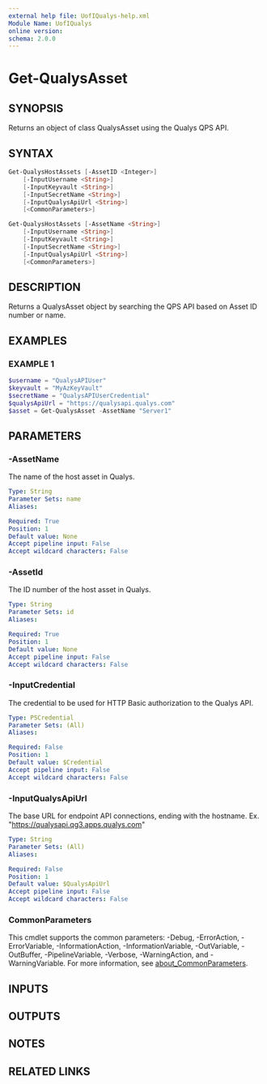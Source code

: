```yaml
---
external help file: UofIQualys-help.xml
Module Name: UofIQualys
online version:
schema: 2.0.0
---
```


# Get-QualysAsset

## SYNOPSIS

Returns an object of class QualysAsset using the Qualys QPS API.

## SYNTAX

```powershell
Get-QualysHostAssets [-AssetID <Integer>]
    [-InputUsername <String>]
    [-InputKeyvault <String>]
    [-InputSecretName <String>]
    [-InputQualysApiUrl <String>]
    [<CommonParameters>]
```

```powershell
Get-QualysHostAssets [-AssetName <String>]
    [-InputUsername <String>]
    [-InputKeyvault <String>]
    [-InputSecretName <String>]
    [-InputQualysApiUrl <String>]
    [<CommonParameters>]
```

## DESCRIPTION

Returns a QualysAsset object by searching the QPS API based on Asset ID number or name.

## EXAMPLES

### EXAMPLE 1

```powershell
$username = "QualysAPIUser"
$keyvault = "MyAzKeyVault"
$secretName = "QualysAPIUserCredential"
$qualysApiUrl = "https://qualysapi.qualys.com"
$asset = Get-QualysAsset -AssetName "Server1"
```

## PARAMETERS

### -AssetName

The name of the host asset in Qualys.

```yaml
Type: String
Parameter Sets: name
Aliases:

Required: True
Position: 1
Default value: None
Accept pipeline input: False
Accept wildcard characters: False
```

### -AssetId

The ID number of the host asset in Qualys.

```yaml
Type: String
Parameter Sets: id
Aliases:

Required: True
Position: 1
Default value: None
Accept pipeline input: False
Accept wildcard characters: False
```

### -InputCredential

The credential to be used for HTTP Basic authorization to the Qualys API.

```yaml
Type: PSCredential
Parameter Sets: (All)
Aliases:

Required: False
Position: 1
Default value: $Credential
Accept pipeline input: False
Accept wildcard characters: False
```

### -InputQualysApiUrl

The base URL for endpoint API connections, ending with the hostname. Ex. "<https://qualysapi.qg3.apps.qualys.com>"

```yaml
Type: String
Parameter Sets: (All)
Aliases:

Required: False
Position: 1
Default value: $QualysApiUrl
Accept pipeline input: False
Accept wildcard characters: False
```

### CommonParameters

This cmdlet supports the common parameters: -Debug, -ErrorAction, -ErrorVariable, -InformationAction, -InformationVariable, -OutVariable, -OutBuffer, -PipelineVariable, -Verbose, -WarningAction, and -WarningVariable. For more information, see [about_CommonParameters](http://go.microsoft.com/fwlink/?LinkID=113216).

## INPUTS

## OUTPUTS

## NOTES

## RELATED LINKS
